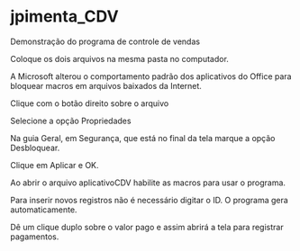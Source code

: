 # jpimenta_CDV
Demonstração do programa de controle de vendas

Coloque os dois arquivos na mesma pasta no computador.

A Microsoft alterou o comportamento padrão dos aplicativos do Office para bloquear macros em arquivos baixados da Internet.

Clique com o botão direito sobre o arquivo

Selecione a opção Propriedades

Na guia Geral, em Segurança, que está no final da tela marque a opção Desbloquear.

Clique em Aplicar e OK.

Ao abrir o arquivo aplicativoCDV habilite as macros para usar o programa.

Para inserir novos registros não é necessário digitar o ID. O programa gera automaticamente.

Dê um clique duplo sobre o valor pago e assim abrirá a tela para registrar pagamentos.
